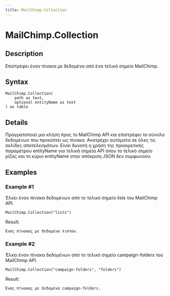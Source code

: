 ```yaml
---
title: MailChimp.Collection
---
```


# MailChimp.Collection


## Description

Επιστρέφει έναν πίνακα με δεδομένα από ένα τελικό σημείο MailChimp.


## Syntax

```powerquery
MailChimp.Collection(
    path as text,
    optional entityName as text
) as table
```


## Details

Πραγματοποιεί μια κλήση προς το MailChimp API και επιστρέφει το σύνολο δεδομένων που προκύπτει ως πίνακα. Ανατρέχει αυτόματα σε όλες τις σελίδες αποτελεσμάτων. Είναι δυνατή η χρήση της προαιρετικής παραμέτρου entityName για τελικά σημεία API όπου το τελικό σημείο ρίζας και το κύριο entityName στην απόκριση JSON δεν συμφωνούν.


## Examples

### Example #1 
Έλκει έναν πίνακα δεδομένων από το τελικό σημείο lists του MailChimp API.
```powerquery
MailChimp.Collection("lists")
```

Result: 
```powerquery
Ένας πίνακας με δεδομένα λιστών.
```


### Example #2 
Έλκει έναν πίνακα δεδομένων από το τελικό σημείο campaign-folders του MailChimp API.
```powerquery
MailChimp.Collection("campaign-folders", "folders")
```

Result: 
```powerquery
Ένας πίνακας με δεδομένα campaign-folders.
```



